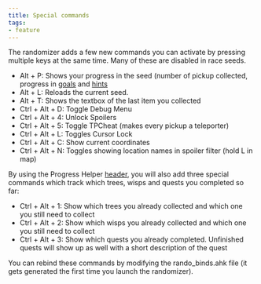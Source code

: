 ```yaml
---
title: Special commands
tags:
- feature
---
```


The randomizer adds a few new commands you can activate by pressing multiple keys at the same time. Many of these are disabled in race seeds.

* Alt + P: Shows your progress in the seed (number of pickup collected, progress in [goals](/features/goal-modes) and [hints](/features/hints)
* Alt + L: Reloads the current seed.
* Alt + T: Shows the textbox of the last item you collected
* Ctrl + Alt + D: Toggle Debug Menu
* Ctrl + Alt + 4: Unlock Spoilers
* Ctrl + Alt + 5: Toggle TPCheat (makes every pickup a teleporter)
* Ctrl + Alt + L: Toggles Cursor Lock
* Ctrl + Alt + C: Show current coordinates
* Ctrl + Alt + N: Toggles showing location names in spoiler filter (hold L in map)

By using the Progress Helper [header](/seedgen/headers), you will also add three special commands which track which trees, wisps and quests you completed so far:
* Ctrl + Alt + 1: Show which trees you already collected and which one you still need to collect
* Ctrl + Alt + 2: Show which wisps you already collected and which one you still need to collect
* Ctrl + Alt + 3: Show which quests you already completed. Unfinished quests will show up as well with a short description of the quest

You can rebind these commands by modifying the rando_binds.ahk file (it gets generated the first time you launch the randomizer).
